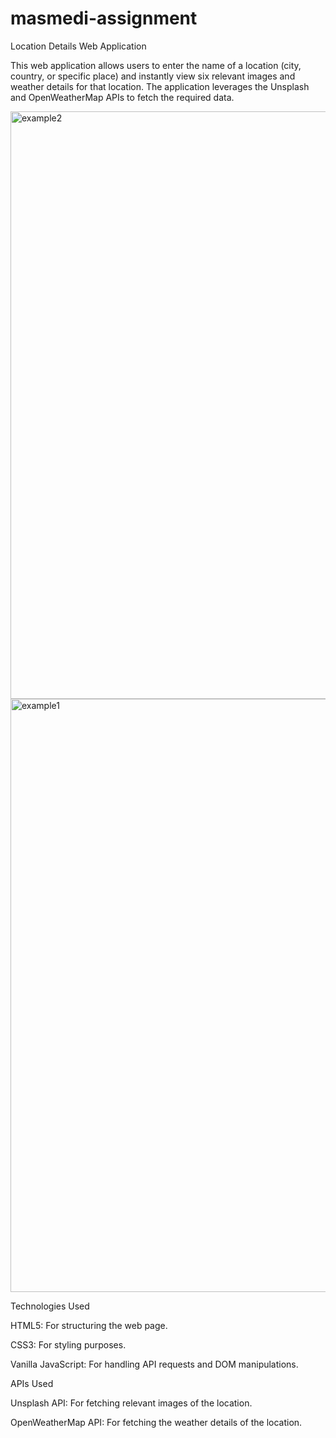 # masmedi-assignment
Location Details Web Application

This web application allows users to enter the name of a location (city, country, or specific place) and instantly view six relevant images and weather details for that location. The application leverages the Unsplash and OpenWeatherMap APIs to fetch the required data.

<img width="940" alt="example2" src="https://github.com/Anujsingh0706/masmedi-assignment/assets/127921551/bf7a06fc-c836-42bc-992d-448bafcf92ec">
<img width="949" alt="example1" src="https://github.com/Anujsingh0706/masmedi-assignment/assets/127921551/7032fe94-9acc-42b4-a027-801b43a641e3">

Technologies Used

HTML5: For structuring the web page.

CSS3: For styling purposes.

Vanilla JavaScript: For handling API requests and DOM manipulations.


APIs Used

Unsplash API: For fetching relevant images of the location.

OpenWeatherMap API: For fetching the weather details of the location.
